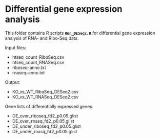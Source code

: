 # Differential gene expression analysis

This folder contains R scripts __`Run_DESeq2.R`__ for differential gene expression analysis of RNA- and Ribo-Seq data.  

Input files:    
* htseq_count_RiboSeq.csv  
* htseq_count_RNASeq.csv  
* riboseq-anno.txt  
* rnaseq-anno.txt

Output:  
* KO_vs_WT_RiboSeq_DESeq2.csv  
* KO_vs_WT_RNASeq_DESeq2.csv

Gene lists of differentially expressed genes:  
* DE_over_riboseq_fd2_p0.05.glist  
* DE_over_rnasq_fd2_p0.05.glist  
* DE_under_riboseq_fd2_p0.05.glist  
* DE_under_rnasq_fd2_p0.05.glist

